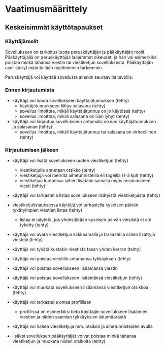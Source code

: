 # Vaatimusmäärittely

## Keskeisimmät käyttötapaukset

### Käyttäjäroolit

Sovellukseen on tarkoitus luoda peruskäyttäjän ja pääkäyttäjän roolit. Pääkäyttäjällä on peruskäyttäjää laajemmat oikeudet, ja hän voi esimerkiksi poistaa minkä tahansa viestin tai viestiketjun sovelluksesta. Pääkäyttäjän user storyt määritellään myöhemmin tarkemmin.

Peruskäyttäjä voi käyttää sovellusta ainakin seuraavilla tavoilla:

### Ennen kirjautumista

- käyttäjä voi luoda sovellukseen käyttäjätunnuksen (tehty)
  - käyttäjätunnukseen liittyy salasana (tehty)
  - sovellus ilmoittaa, mikäli käyttäjätunnus on jo käytössä (tehty)
  - sovellus ilmoittaa, mikäli salasana on liian lyhyt (tehty)
- käyttäjä voi kirjautua sovellukseen antamalla oikean käyttäjätunnuksen ja salasanan (tehty)
  - sovellus ilmoittaa, mikäli käyttäjätunnus tai salasana on virheellinen (tehty)

### Kirjautumisen jälkeen

- käyttäjä voi lisätä sovellukseen uuden viestiketjun (tehty)
  - viestiketjulle annetaan otsikko (tehty)
  - viestiketjuja voi merkitä aihetunnisteilla eli tageilla (1-3 kpl) (tehty)
  - viestiketjua luotaessa siihen lisätään samalla myös ensimmäinen viesti (tehty)
- käyttäjä voi tarkastella listaa sovellukseen lisätyistä viestiketjuista (tehty)
- viestiketjulistauksessa käyttäjä voi tarkastella kyseisen päivän tykätyimpien viestien listaa (tehty)
  - listaa ei näytetä, jos yhdestäkään kyseisen päivän viestistä ei ole tykätty (tehty)

- käyttäjä voi avata viestiketjun klikkaamalla ja tarkastella siihen lisättyjä viestejä (tehty)
- käyttäjä voi tykätä kustakin viestistä tasan yhden kerran (tehty)
- käyttäjä voi poistaa viestille antamansa tykkäyksen (tehty)
- käyttäjä voi poistaa sovellukseen lisäämänsä viestin
- käyttäjä voi poistaa sovellukseen lisäämänsä viestiketjun (tehty)
- käyttäjä voi muokata sovellukseen lisäämänsä viestiketjun otsikkoa (tehty)

- käyttäjä voi tarkastella omaa profiiliaan
  - profiilissa on esimerkiksi tieto käyttäjän sovellukseen lisäämien viestien ja niiden saamien tykkäyksien lukumäärästä

- käyttäjä voi hakea viestiketjuja mm. otsikon ja aihetunnisteiden avulla

- lisäksi sovelluksen pääkäyttäjät voivat poistaa minkä tahansa viestiketjun ja muokata niiden otsikoita (tehty)
